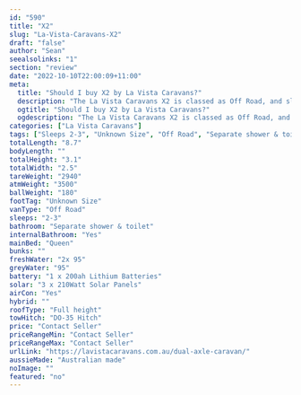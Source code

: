 ```yaml
---
id: "590"
title: "X2"
slug: "La-Vista-Caravans-X2"
draft: "false"
author: "Sean"
seealsolinks: "1"
section: "review"
date: "2022-10-10T22:00:09+11:00"
meta:
  title: "Should I buy X2 by La Vista Caravans?"
  description: "The La Vista Caravans X2 is classed as Off Road, and sleeps 2-3 people. It is Australian made and comes in at Unknown Size. It generally has Separate shower & toilet."
  ogtitle: "Should I buy X2 by La Vista Caravans?"
  ogdescription: "The La Vista Caravans X2 is classed as Off Road, and sleeps 2-3 people. It is Australian made and comes in at Unknown Size. It generally has Separate shower & toilet."
categories: ["La Vista Caravans"]
tags: ["Sleeps 2-3", "Unknown Size", "Off Road", "Separate shower & toilet", "Full height", "Price Unknown", "Australian made"]
totalLength: "8.7"
bodyLength: ""
totalHeight: "3.1"
totalWidth: "2.5"
tareWeight: "2940"
atmWeight: "3500"
ballWeight: "180"
footTag: "Unknown Size"
vanType: "Off Road"
sleeps: "2-3"
bathroom: "Separate shower & toilet"
internalBathroom: "Yes"
mainBed: "Queen"
bunks: ""
freshWater: "2x 95"
greyWater: "95"
battery: "1 x 200ah Lithium Batteries"
solar: "3 x 210Watt Solar Panels"
airCon: "Yes"
hybrid: ""
roofType: "Full height"
towHitch: "DO-35 Hitch"
price: "Contact Seller"
priceRangeMin: "Contact Seller"
priceRangeMax: "Contact Seller"
urlLink: "https://lavistacaravans.com.au/dual-axle-caravan/"
aussieMade: "Australian made"
noImage: ""
featured: "no"
---
```

